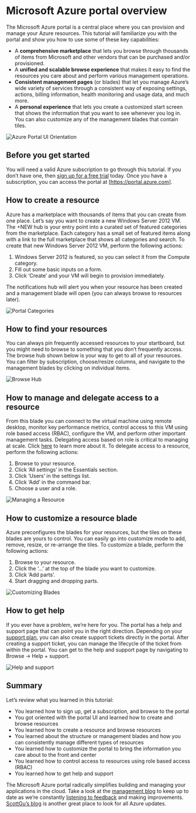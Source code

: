 <properties
    pageTitle="Microsoft Azure portal overview"
    description="Learn how to use the Microsoft Azure portal."
    services=""
    documentationCenter=""
    authors="davidwrede"
    manager="dwrede"
    editor="jimbe"/>

<tags
    ms.service="na"
    ms.workload="na"
    ms.tgt_pltfrm="na"
    ms.devlang="na" 
    ms.topic="hero-article"
    ms.date="12/16/2015"
    ms.author="dwrede"/>

# Microsoft Azure portal overview

The Microsoft Azure portal is a central place where you can provision and manage your Azure resources.  This tutorial will familiarize you with the portal and show you how to use some of these key capabilities:
- A **comprehensive marketplace** that lets you browse through thousands of items from Microsoft and other vendors that can be purchased and/or provisioned.
- A **unified and scalable browse experience** that makes it easy to find the resources you care about and perform various management operations.
- **Consistent management pages** (or blades) that let you manage Azure’s wide variety of services through a consistent way of exposing settings, actions, billing information, health monitoring and usage data, and much more.
- A **personal experience** that lets you create a customized start screen that shows the information that you want to see whenever you log in.  You can also customize any of the management blades that contain tiles.

 ![Azure Portal UI Orientation][UIOrientation]

## Before you get started

You will need a valid Azure subscription to go through this tutorial.  If you don’t have one, then [sign up for a free trial](http://azure.microsoft.com/pricing/free-trial/) today.  Once you have a subscription, you can access the portal at [https://portal.azure.com].

## How to create a resource

Azure has a marketplace with thousands of items that you can create from one place.  Let’s say you want to create a new Windows Server 2012 VM.  The +NEW hub is your entry point into a curated set of featured categories from the marketplace.  Each category has a small set of featured items along with a link to the full marketplace that shows all categories and search. To create that new Windows Server 2012 VM, perform the following actions:  

1.  Windows Server 2012 is featured, so you can select it from the Compute category.  
2.  Fill out some basic inputs on a form.
3.  Click ‘Create’ and your VM will begin to provision immediately.

The notifications hub will alert you when your resource has been created and a management blade will open (you can always browse to resources later).

![Portal Categories][PortalCategories]


## How to find your resources

You can always pin frequently accessed resources to your startboard, but you might need to browse to something that you don’t frequently access.  The browse hub shown below is your way to get to all of your resources.  You can filter by subscription, choose/resize columns, and navigate to the management blades by clicking on individual items.

![Browse Hub][BrowseHub]

## How to manage and delegate access to a resource

From this blade you can connect to the virtual machine using remote desktop, monitor key performance metrics, control access to this VM using role based access (RBAC), configure the VM, and perform other important management tasks.  Delegating access based on role is critical to managing at scale.  Click [here](role-based-access-control-configure.md) to learn more about it. To delegate access to a resource, perform the following actions:

1.  Browse to your resource.
2.  Click ‘All settings’ in the Essentials section.
3.  Click ‘Users’ in the settings list.
4.  Click ‘Add’ in the command bar.
5.  Choose a user and a role.

![Managing a Resource][ManageResource]

## How to customize a resource blade

Azure preconfigures the blades for your resources, but the tiles on these blades are yours to control.  You can easily go into customize mode to add, remove, resize, or re-arrange the tiles. To customize a blade, perform the following actions:

1.  Browse to your resource.
2.  Click the ‘…’ at the top of the blade you want to customize.
3.  Click ‘Add parts’.
4.  Start dragging and dropping parts.  

![Customizing Blades][CustomizeBlades]

## How to get help

If you ever have a problem, we’re here for you.  The portal has a help and support page that can point you in the right direction.  Depending on your [support plan](http://azure.microsoft.com/support/plans/), you can also create support tickets directly in the portal.  After creating a support ticket, you can manage the lifecycle of the ticket from within the portal. You can get to the help and support page by navigating to Browse -> Help + support.  

![Help and support][HelpSupport]

## Summary

Let’s review what you learned in this tutorial:
- You learned how to sign up, get a subscription, and browse to the portal
- You got oriented with the portal UI and learned how to create and browse resources
- You learned how to create a resource and browse resources
- You learned about the structure or management blades and how you can consistently manage different types of resources
- You learned how to customize the portal to bring the information you care about to the front and center
- You learned how to control access to resources using role based access (RBAC)
- You learned how to get help and support

The Microsoft Azure portal radically simplifies building and managing your applications in the cloud.  Take a look at the [management blog](http://azure.microsoft.com/blog/topics/management/) to keep up to date as we’re constantly [listening to feedback](http://feedback.azure.com/forums/223579-azure-preview-portal) and making improvements.  [ScottGu’s blog](http://weblogs.asp.net/scottgu) is another great place to look for all Azure updates.

[UIOrientation]: ./media/azure-portal-how-to-use/azure_portal_1.png
[PortalCategories]: ./media/azure-portal-how-to-use/azure_portal_2.png
[BrowseHub]: ./media/azure-portal-how-to-use/azure_portal_3.png
[ManageResource]: ./media/azure-portal-how-to-use/azure_portal_4.png
[CustomizeBlades]: ./media/azure-portal-how-to-use/azure_portal_5.png
[HelpSupport]: ./media/azure-portal-how-to-use/azure_portal_6.png

